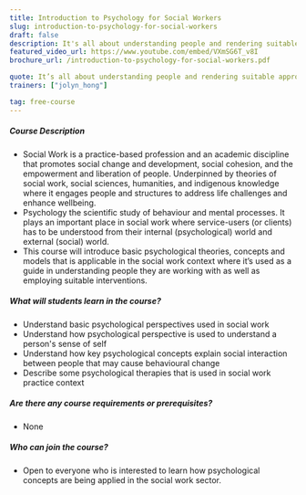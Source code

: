 ```yaml
---
title: Introduction to Psychology for Social Workers
slug: introduction-to-psychology-for-social-workers
draft: false
description: It's all about understanding people and rendering suitable approaches.
featured_video_url: https://www.youtube.com/embed/VXmSG6T_v8I
brochure_url: /introduction-to-psychology-for-social-workers.pdf

quote: It’s all about understanding people and rendering suitable approaches
trainers: ["jolyn_hong"]

tag: free-course
---
```


<section id="course_info" class="py-5">
  <div class="container">
    <div class="row">
      <div class="col-lg-6 mb-3">
        <div class="course_info__content">
          <div class="course_info__content-align">
            <h5>Course Description</h5>
            <ul class="terms-condition__list">
              <li class="terms-condition__list-point">
                Social Work is a practice-based profession and an academic
                discipline that promotes social change and development,
                social cohesion, and the empowerment and liberation of
                people. Underpinned by theories of social work, social
                sciences, humanities, and indigenous knowledge where it
                engages people and structures to address life challenges and
                enhance wellbeing.
              </li>
              <li class="terms-condition__list-point">
                Psychology the scientific study of behaviour and mental
                processes. It plays an important place in social work where
                service-users (or clients) has to be understood from their
                internal (psychological) world and external (social) world.
              </li>
              <li class="terms-condition__list-point">
                This course will introduce basic psychological theories,
                concepts and models that is applicable in the social work
                context where it’s used as a guide in understanding people
                they are working with as well as employing suitable
                interventions.
              </li>
            </ul>
          </div>
        </div>
      </div>
      <div class="col-lg-6 mb-3">
        <div class="course_info__content">
          <div class="course_info__content-align">
            <h5>What will students learn in the course?</h5>
            <ul class="terms-condition__list">
              <li class="terms-condition__list-point">
                Understand basic psychological perspectives used in social
                work
              </li>
              <li class="terms-condition__list-point">
                Understand how psychological perspective is used to
                understand a person's sense of self
              </li>
              <li class="terms-condition__list-point">
                Understand how key psychological concepts explain social
                interaction between people that may cause behavioural change
              </li>
              <li class="terms-condition__list-point">
                Describe some psychological therapies that is used in social
                work practice context
              </li>
            </ul>
            <h5>Are there any course requirements or prerequisites?</h5>
            <ul class="terms-condition__list">
              <li class="terms-condition__list-point">None</li>
            </ul>
            <h5>Who can join the course?</h5>
            <ul class="terms-condition__list">
              <li class="terms-condition__list-point">
                Open to everyone who is interested to learn how
                psychological concepts are being applied in the social work
                sector.
              </li>
            </ul>
          </div>
        </div>
      </div>
    </div>
  </div>
</section>
